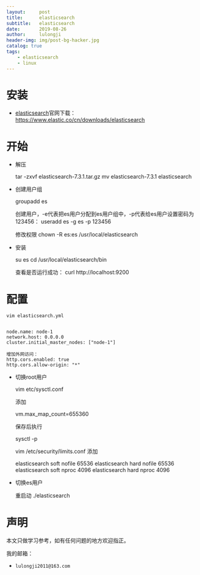 ```yaml
---
layout:     post
title:      elasticsearch
subtitle:   elasticsearch
date:       2019-08-26
author:     lulongji
header-img: img/post-bg-hacker.jpg
catalog: true
tags:
    - elasticsearch
    - linux
---
```


# 安装

- [elasticsearch](https://www.elastic.co/cn/downloads/elasticsearch)官网下载：https://www.elastic.co/cn/downloads/elasticsearch


# 开始

- 解压

    tar -zxvf elasticsearch-7.3.1.tar.gz 
    mv elasticsearch-7.3.1 elasticsearch

- 创建用户组

    groupadd es

    创建用户，-e代表把es用户分配到es用户组中，-p代表给es用户设置密码为123456：
    useradd es -g es -p 123456

    修改权限
    chown -R es:es /usr/local/elasticsearch

- 安装

    su es
    cd /usr/local/elasticsearch/bin
        

    查看是否运行成功：
    curl http://localhost:9200

# 配置

    vim elasticsearch.yml


    node.name: node-1 
    network.host: 0.0.0.0
    cluster.initial_master_nodes: ["node-1"]

    增加外网访问：
    http.cors.enabled: true
    http.cors.allow-origin: "*"


- 切换root用户

    vim  etc/sysctl.conf 
    
    添加

    vm.max_map_count=655360

    保存后执行

    sysctl -p

    vim /etc/security/limits.conf
    添加

    elasticsearch soft nofile 65536
    elasticsearch hard nofile 65536
    elasticsearch soft nproc 4096
    elasticsearch hard nproc 4096

- 切换es用户 

    重启动
    ./elasticsearch



# 声明
本文只做学习参考，如有任何问题的地方欢迎指正。

我的邮箱：
- ```lulongji2011@163.com```